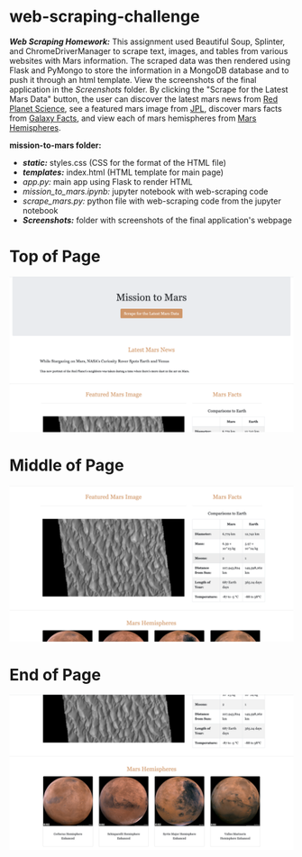 # web-scraping-challenge
***Web Scraping Homework:*** This assignment used Beautiful Soup, Splinter, and ChromeDriverManager to scrape text, images, and tables from various websites with Mars information. The scraped data was then rendered using Flask and PyMongo to store the information in a MongoDB database and to push it through an html template. View the screenshots of the final application in the *Screenshots* folder. By clicking the "Scrape for the Latest Mars Data" button, the user can discover the latest mars news from [Red Planet Science](https://redplanetscience.com/), see a featured mars image from [JPL](https://spaceimages-mars.com), discover mars facts from [Galaxy Facts](https://galaxyfacts-mars.com), and view each of mars hemispheres from [Mars Hemispheres](https://marshemispheres.com/).

**mission-to-mars folder:**
- ***static:*** styles.css (CSS for the format of the HTML file)
- ***templates:*** index.html (HTML template for main page)
- *app.py:* main app using Flask to render HTML
- *mission_to_mars.ipynb:* jupyter notebook with web-scraping code
- *scrape_mars.py:* python file with web-scraping code from the jupyter notebook
- ***Screenshots:*** folder with screenshots of the final application's webpage

# Top of Page
![Top Page](mission_to_mars/Screenshots/web_page_1.png)

# Middle of Page
![Middle Page](mission_to_mars/Screenshots/web_page_2.png)

# End of Page
![End Page](mission_to_mars/Screenshots/web_page_3.png)
